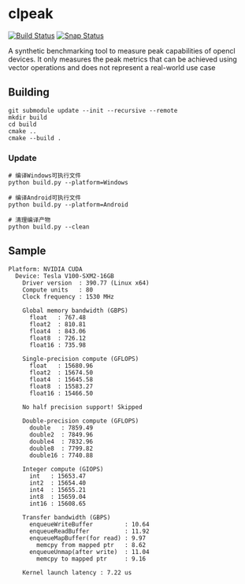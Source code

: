 # clpeak

[![Build Status](https://app.travis-ci.com/krrishnarraj/clpeak.svg?branch=master)](https://app.travis-ci.com/github/krrishnarraj/clpeak)
[![Snap Status](https://snapcraft.io/clpeak/badge.svg)](https://snapcraft.io/clpeak)

A synthetic benchmarking tool to measure peak capabilities of opencl devices. It only measures the peak metrics that can be achieved using vector operations and does not represent a real-world use case

## Building

```console
git submodule update --init --recursive --remote
mkdir build
cd build
cmake ..
cmake --build .
```

### Update

```console
# 编译Windows可执行文件
python build.py --platform=Windows

# 编译Android可执行文件
python build.py --platform=Android

# 清理编译产物
python build.py --clean
```



## Sample

```text
Platform: NVIDIA CUDA
  Device: Tesla V100-SXM2-16GB
    Driver version  : 390.77 (Linux x64)
    Compute units   : 80
    Clock frequency : 1530 MHz

    Global memory bandwidth (GBPS)
      float   : 767.48
      float2  : 810.81
      float4  : 843.06
      float8  : 726.12
      float16 : 735.98

    Single-precision compute (GFLOPS)
      float   : 15680.96
      float2  : 15674.50
      float4  : 15645.58
      float8  : 15583.27
      float16 : 15466.50

    No half precision support! Skipped

    Double-precision compute (GFLOPS)
      double   : 7859.49
      double2  : 7849.96
      double4  : 7832.96
      double8  : 7799.82
      double16 : 7740.88

    Integer compute (GIOPS)
      int   : 15653.47
      int2  : 15654.40
      int4  : 15655.21
      int8  : 15659.04
      int16 : 15608.65

    Transfer bandwidth (GBPS)
      enqueueWriteBuffer         : 10.64
      enqueueReadBuffer          : 11.92
      enqueueMapBuffer(for read) : 9.97
        memcpy from mapped ptr   : 8.62
      enqueueUnmap(after write)  : 11.04
        memcpy to mapped ptr     : 9.16

    Kernel launch latency : 7.22 us
```
